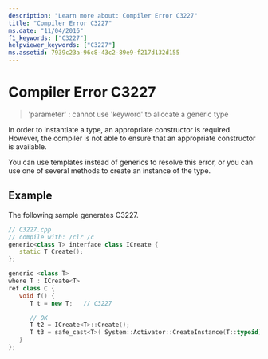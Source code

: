 ```yaml
---
description: "Learn more about: Compiler Error C3227"
title: "Compiler Error C3227"
ms.date: "11/04/2016"
f1_keywords: ["C3227"]
helpviewer_keywords: ["C3227"]
ms.assetid: 7939c23a-96c8-43c2-89e9-f217d132d155
---
```

# Compiler Error C3227

> 'parameter' : cannot use 'keyword' to allocate a generic type

In order to instantiate a type, an appropriate constructor is required. However, the compiler is not able to ensure that an appropriate constructor is available.

You can use templates instead of generics to resolve this error, or you can use one of several methods to create an instance of the type.

## Example

The following sample generates C3227.

```cpp
// C3227.cpp
// compile with: /clr /c
generic<class T> interface class ICreate {
   static T Create();
};

generic <class T>
where T : ICreate<T>
ref class C {
   void f() {
      T t = new T;   // C3227

      // OK
      T t2 = ICreate<T>::Create();
      T t3 = safe_cast<T>( System::Activator::CreateInstance(T::typeid) );
   }
};
```
